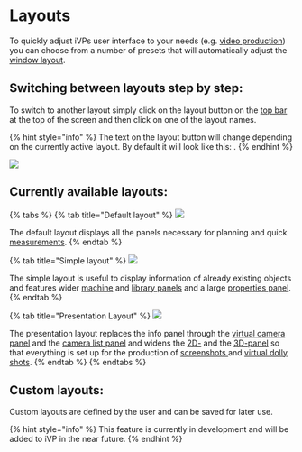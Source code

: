 # Layouts

To quickly adjust iVPs user interface to your needs (e.g. [video production](../advanced-tools/virtual-cameras.md)) you can choose from a number of presets that will automatically adjust the [window layout](adjusting-the-ui.md).

## Switching between layouts step by step:

To switch to another layout simply click on the layout button on the [top bar](the-top-bar.md) at the top of the screen and then click on one of the layout names.

{% hint style="info" %}
The text on the layout button will change depending on the currently active layout. By default it will look like this: <img src="../../../.gitbook/assets/iVP_menu_bar_layouts.jpg" alt="" data-size="line">.
{% endhint %}

![](../../../.gitbook/assets/iVP\_layout\_presets.jpg)

## Currently available layouts:

{% tabs %}
{% tab title="Default layout" %}
![](../../../.gitbook/assets/iVP\_layout\_default.jpg)

The default layout displays all the panels necessary for planning and quick [measurements](../advanced-tools/path-tool.md#measurements).
{% endtab %}

{% tab title="Simple layout" %}
![](../../../.gitbook/assets/iVP\_layout\_simple.jpg)

The simple layout is useful to display information of already existing objects and features wider [machine](the-machine-list.md) and [library panels](library-panel.md) and a large [properties panel](../user-interface/the-properties-panel.md).
{% endtab %}

{% tab title="Presentation Layout" %}
![](../../../.gitbook/assets/iVP\_layout\_presentation.jpg)

The presentation layout replaces the info panel through the [virtual camera panel](virtual-camera-panel.md) and the [camera list panel](camera-list-panel.md) and widens the [2D-](the-2d-panel.md) and the [3D-panel](the-3d-panel.md) so that everything is set up for the production of [screenshots ](../advanced-tools/creating-screenshots.md)and [virtual dolly shots](../advanced-tools/virtual-cameras.md).
{% endtab %}
{% endtabs %}

## Custom layouts:

Custom layouts are defined by the user and can be saved for later use.

{% hint style="info" %}
This feature is currently in development and will be added to iVP in the near future.
{% endhint %}

